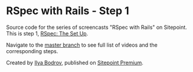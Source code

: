 # RSpec with Rails - Step 1

Source code for the series of screencasts "RSpec with Rails" on Sitepoint. This is step 1, [RSpec: The Set Up](https://www.sitepoint.com/premium/screencasts/rspec-the-set-up).

Navigate to the [master branch](https://github.com/bodrovis/Sitepoint_RSpec_series/tree/master) to see full list of videos and the corresponding steps.

Created by [Ilya Bodrov](http://radiant-wind.com), published on [Sitepoint Premium](https://www.sitepoint.com/premium).
